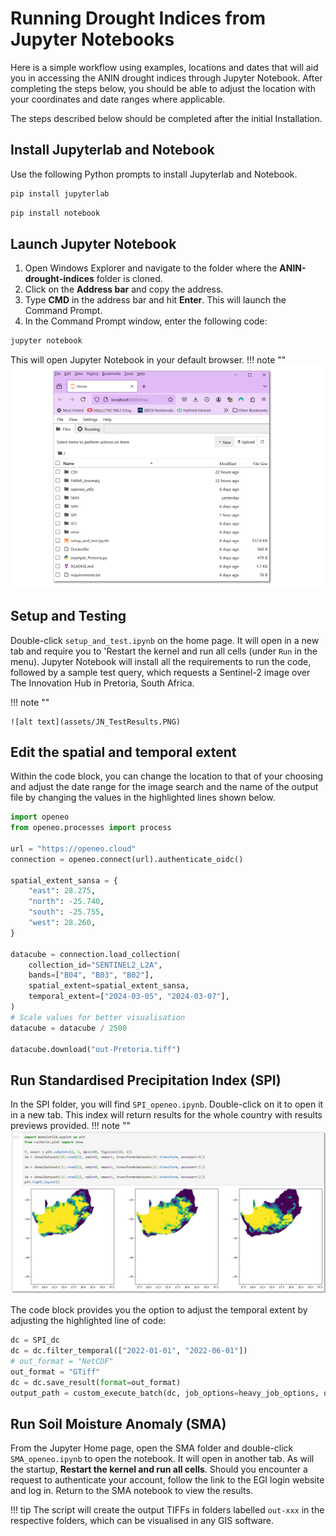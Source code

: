 # Running Drought Indices from Jupyter Notebooks

Here is a simple workflow using examples, locations and dates that will aid you in accessing the ANIN drought indices through Jupyter Notebook. After completing the steps below, you should be able to adjust the location with your coordinates and date ranges where applicable.

The steps described below should be completed after the initial Installation.

## Install Jupyterlab and Notebook
Use the following Python prompts to install Jupyterlab and Notebook.
``` py
pip install jupyterlab
```
``` py
pip install notebook
```
## Launch Jupyter Notebook
1. Open Windows Explorer and navigate to the folder where the **ANIN-drought-indices** folder is cloned.
2.  Click on the **Address bar** and copy the address.
3.  Type **CMD** in the address bar and hit **Enter**. This will launch the Command Prompt.
4.  In the Command Prompt window, enter the following code:
``` py
jupyter notebook
```
This will open Jupyter Notebook in your default browser.
!!! note ""
    ![alt text](assets/JupyterNotebook_Home.PNG)

## Setup and Testing
Double-click `setup_and_test.ipynb` on the home page. It will open in a new tab and require you to 'Restart the kernel and run all cells (under `Run` in the menu).
Jupyter Notebook will install all the requirements to run the code, followed by a sample test query, which requests a Sentinel-2 image over The Innovation Hub in Pretoria, South Africa.

!!! note ""
      
    ![alt text](assets/JN_TestResults.PNG)

## Edit the spatial and temporal extent

Within the code block, you can change the location to that of your choosing and adjust the date range for the image search and the name of the output file by changing the values in the highlighted lines shown below.

``` py hl_lines="7 8 9 10 11 18 23"
import openeo
from openeo.processes import process

url = "https://openeo.cloud"
connection = openeo.connect(url).authenticate_oidc()

spatial_extent_sansa = {
    "east": 28.275,
    "north": -25.740,
    "south": -25.755,
    "west": 28.260,
}

datacube = connection.load_collection(
    collection_id="SENTINEL2_L2A",
    bands=["B04", "B03", "B02"],
    spatial_extent=spatial_extent_sansa,
    temporal_extent=["2024-03-05", "2024-03-07"],
)
# Scale values for better visualisation
datacube = datacube / 2500

datacube.download("out-Pretoria.tiff")
```

## Run Standardised Precipitation Index (SPI)
In the SPI folder, you will find `SPI_openeo.ipynb`. Double-click on it to open it in a new tab. This index will return results for the whole country with results previews provided.
!!! note ""
    ![alt text](assets/SPI_Results_JptNBs.PNG)   

The code block provides you the option to adjust the temporal extent by adjusting the highlighted line of code:

```py hl_lines="2"
dc = SPI_dc
dc = dc.filter_temporal(["2022-01-01", "2022-06-01"])
# out_format = "NetCDF"
out_format = "GTiff"
dc = dc.save_result(format=out_format)
output_path = custom_execute_batch(dc, job_options=heavy_job_options, out_format=out_format)
```
## Run Soil Moisture Anomaly (SMA)
From the Jupyter Home page, open the SMA folder and double-click `SMA_openeo.ipynb` to open the notebook. It will open in another tab. As will the startup, **Restart the kernel and run all cells**. Should you encounter a request to authenticate your account, follow the link to the EGI login website and log in. 
Return to the SMA notebook to view the results.

!!! tip
    The script will create the output TIFFs in folders labelled `out-xxx` in the respective folders, which can be visualised in any GIS software.

